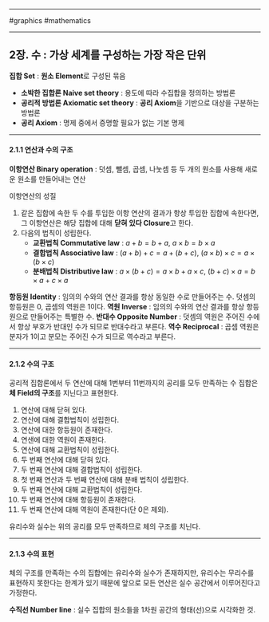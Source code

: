 
---

#graphics #mathematics

---

## 2장. 수 : 가상 세계를 구성하는 가장 작은 단위

**집합 Set** : **원소 Element**로 구성된 묶음

- **소박한 집합론 Naive set theory** : 용도에 따라 수집합을 정의하는 방법론
- **공리적 방법론 Axiomatic set theory** : **공리 Axiom**을 기반으로 대상을 구분하는 방법론
- **공리 Axiom** : 명제 중에서 증명할 필요가 없는 기본 명제

---

#### 2.1.1 연산과 수의 구조

**이항연산 Binary operation** : 덧셈, 뺄셈, 곱셈, 나눗셈 등 두 개의 원소를 사용해 새로운 원소를 만들어내는 연산

이항연산의 성질

1. 같은 집합에 속한 두 수를 투입한 이항 연산의 결과가 항상 투입한 집합에 속한다면, 그 이항연산은 해당 집합에 대해 **닫혀 있다 Closure**고 한다.
2. 다음의 법칙이 성립한다.
	- **교환법칙 Commutative law** : $a + b = b + a$, $a \times b = b \times a$
	- **결합법칙 Associative law** : $(a + b) + c = a + (b + c)$, $(a \times b) \times c = a \times (b \times c)$
	- **분배법칙 Distributive law** : $a \times (b + c) = a \times b + a \times c$, $(b + c) \times a = b \times a + c \times a$

**항등원 Identity** : 임의의 수와의 연산 결과를 항상 동일한 수로 만들어주는 수. 덧셈의 항등원은 0, 곱셈의 역원은 1이다.
**역원 Inverse** : 임의의 수와의 연산 결과를 항상 항등원으로 만들어주는 특별한 수.
	**반대수 Opposite Number** : 덧셈의 역원은 주어진 수에서 항상 부호가 반대인 수가 되므로 반대수라고 부른다.
	**역수 Reciprocal** : 곱셈 역원은 분자가 1이고 분모는 주어진 수가 되므로 역수라고 부른다.

---

#### 2.1.2 수의 구조

공리적 집합론에서 두 연산에 대해 1번부터 11번까지의 공리를 모두 만족하는 수 집합은 **체 Field의 구조**를 지닌다고 표현한다.

1. 연산에 대해 닫혀 있다.
2. 연산에 대해 결합법칙이 성립한다.
3. 연산에 대한 항등원이 존재한다.
4. 연샌에 대한 역원이 존재한다.
5. 연산에 대해 교환법칙이 성립한다.
6. 두 번째 연산에 대해 닫혀 있다.
7. 두 번째 연산에 대해 결합법칙이 성립한다.
8. 첫 번째 연산과 두 번째 연산에 대해 분배 법칙이 성립한다.
9. 두 번째 연산에 대해 교환법칙이 성립한다.
10. 두 번째 연산에 대해 항등원이 존재한다.
11. 두 번째 연산에 대해 역원이 존재한다(단 0은 제외).

유리수와 실수는 위의 공리를 모두 만족하므로 체의 구조를 치닌다.

---

#### 2.1.3 수의 표현

체의 구조를 만족하는 수의 집합에는 유리수와 실수가 존재하지만, 유리수는 무리수를 표현하지 못한다는 한계가 있기 때문에 앞으로 모든 연산은 실수 공간에서 이루어진다고 가정한다.

**수직선 Number line** : 실수 집합의 원소들을 1차원 공간의 형태(선)으로 시각화한 것.

